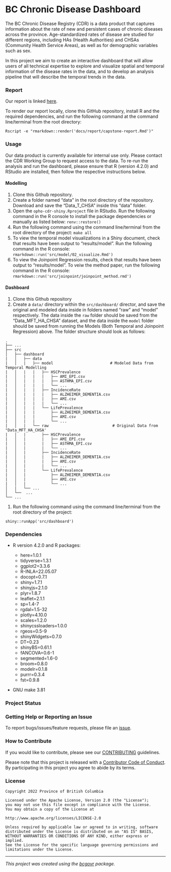 <!-- Add a project state badge
See https://github.com/BCDevExchange/Our-Project-Docs/blob/master/discussion/projectstates.md
If you have bcgovr installed and you use RStudio, click the 'Insert BCDevex Badge' Addin. -->

# BC Chronic Disease Dashboard

The BC Chronic Disease Registry (CDR) is a data product that captures
information about the rate of new and persistent cases of chronic
diseases across the province. Age-standardized rates of disease are
studied for different regions, including HAs (Health Authorities) and
CHSAs (Community Health Service Areas), as well as for demographic
variables such as sex.

In this project we aim to create an interactive dashboard that will
allow users of all technical expertise to explore and visualize spatial
and temporal information of the disease rates in the data, and to
develop an analysis pipeline that will describe the temporal trends in
the data.

### Report

Our report is linked
[here](https://github.com/bcgov/opho-cdr-shiny/blob/main/docs/report/capstone-report.pdf).

To render our report locally, clone this GitHub repository, install R
and the required dependencies, and run the following command at the
command line/terminal from the root directory:

    Rscript -e "rmarkdown::render('docs/report/capstone-report.Rmd')"

### Usage

Our data product is currently available for internal use only. Please
contact the CDR Working Group to request access to the data. To re-run
the analysis and run the dashboard, please ensure that R (version 4.2.0)
and RStudio are installed, then follow the respective instructions
below.

#### Modelling

1.  Clone this Github repository.
2.  Create a folder named “data” in the root directory of the
    repository. Download and save the “Data_T\_CHSA” inside this “data”
    folder.
3.  Open the `opho-cdr-shiny.Rproject` file in RStudio. Run the
    following command in the R console to install the package
    dependencies or manually as listed below: `renv::restore()`
4.  Run the following command using the command line/terminal from the
    root directory of the project: `make all`
5.  To view the temporal model visualizations in a Shiny document, check
    that results have been output to “results/model”. Run the following
    command in the R console:
    `rmarkdown::run('src/model/02_visualize.Rmd')`
6.  To view the Joinpoint Regression results, check that results have
    been output to “results/model”. To veiw the method paper, run the
    following command in the R console:
    `rmarkdown::run('src/joinpoint/joinpoint_method.rmd')`

#### Dashboard

1.  Clone this Github repository
2.  Create a `data/` directory within the `src/dashboard/` director, and
    save the original and modeled data inside in folders named “raw” and
    “model” respectively. The data inside the `raw` folder should be
    saved from the “Data_MFT_HA_CHSA” dataset, and the data inside the
    `model` folder should be saved from running the Models (Both
    Temporal and Joinpoint Regression) above. The folder structure
    should look as follows:

<!-- -->

    .
    ├── ...
    ├── src                                  
    │   ├── dashboard                         
    |   │   ├── data                              
    |   │   |   ├── model                         # Modeled Data from Temporal Modelling
    |   │   |   |   ├── HSCPrevalence 
    |   │   |   |   |   ├── AMI_EPI.csv 
    |   │   |   |   |   ├── ASTHMA_EPI.csv 
    |   │   |   |   |   └── ...
    |   │   |   |   ├── IncidenceRate 
    |   │   |   |   |   ├── ALZHEIMER_DEMENTIA.csv 
    |   │   |   |   |   ├── AMI.csv 
    |   │   |   |   |   └── ...
    |   │   |   |   └── LifePrevalence 
    |   │   |   |       ├── ALZHEIMER_DEMENTIA.csv 
    |   │   |   |       ├── AMI.csv 
    |   │   |   |       └── ...
    |   │   |   └── raw                            # Original Data from "Data_MFT_HA_CHSA'
    |   │   |       ├── HSCPrevalence 
    |   │   |       |   ├── AMI_EPI.csv 
    |   │   |       |   ├── ASTHMA_EPI.csv 
    |   │   |       |   └── ...
    |   │   |       ├── IncidenceRate 
    |   │   |       |   ├── ALZHEIMER_DEMENTIA.csv 
    |   │   |       |   ├── AMI.csv 
    |   │   |       |   └── ...
    |   │   |       └── LifePrevalence 
    |   │   |           ├── ALZHEIMER_DEMENTIA.csv 
    |   │   |           ├── AMI.csv 
    |   │   |           └── ... 
    │   |   └── ...  
    │   └──  ...                                 
    └── ...

1.  Run the following command using the command line/terminal from the
    root directory of the project:

<!-- -->

    shiny::runApp('src/dashboard')

### Dependencies

-   R version 4.2.0 and R packages:

    -   here=1.0.1
    -   tidyverse=1.3.1
    -   ggplot2=3.3.6
    -   R-INLA=22.05.07
    -   docopt=0.7.1
    -   shiny=1.7.1
    -   shinyjs=2.1.0
    -   plyr=1.8.7
    -   leaflet=2.1.1
    -   sp=1.4-7
    -   rgdal=1.5-32
    -   plotly=4.10.0
    -   scales=1.2.0
    -   shinycssloaders=1.0.0
    -   rgeos=0.5-9
    -   shinyWidgets=0.7.0
    -   DT=0.23
    -   shinyBS=0.61.1
    -   fANCOVA=0.6-1
    -   segmented=1.6-0
    -   broom=0.8.0
    -   modelr=0.1.8
    -   purrr=0.3.4
    -   fst=0.9.8

-   GNU make 3.81

### Project Status

### Getting Help or Reporting an Issue

To report bugs/issues/feature requests, please file an
[issue](https://github.com/bcgov/opho-cdr-shiny/issues/).

### How to Contribute

If you would like to contribute, please see our
[CONTRIBUTING](CONTRIBUTING.md) guidelines.

Please note that this project is released with a [Contributor Code of
Conduct](CODE_OF_CONDUCT.md). By participating in this project you agree
to abide by its terms.

### License

    Copyright 2022 Province of British Columbia

    Licensed under the Apache License, Version 2.0 (the "License");
    you may not use this file except in compliance with the License.
    You may obtain a copy of the License at

    http://www.apache.org/licenses/LICENSE-2.0

    Unless required by applicable law or agreed to in writing, software distributed under the License is distributed on an "AS IS" BASIS,
    WITHOUT WARRANTIES OR CONDITIONS OF ANY KIND, either express or implied.
    See the License for the specific language governing permissions and limitations under the License.

------------------------------------------------------------------------

*This project was created using the
[bcgovr](https://github.com/bcgov/bcgovr) package.*
